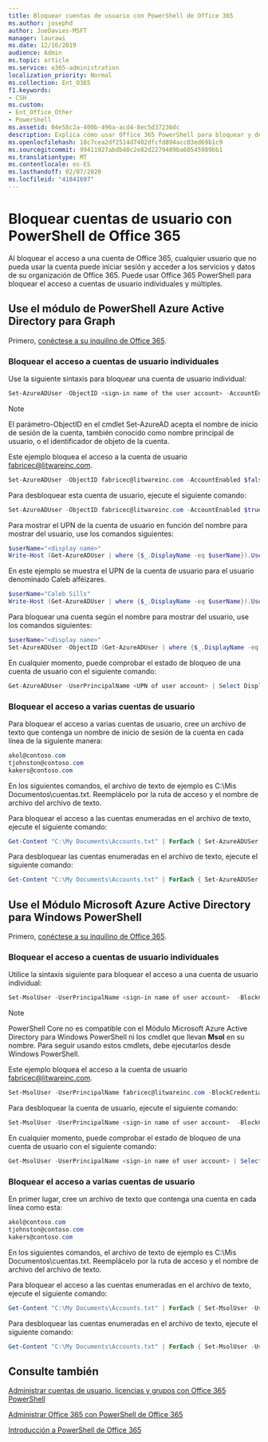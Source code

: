 ```yaml
---
title: Bloquear cuentas de usuario con PowerShell de Office 365
ms.author: josephd
author: JoeDavies-MSFT
manager: laurawi
ms.date: 12/16/2019
audience: Admin
ms.topic: article
ms.service: o365-administration
localization_priority: Normal
ms.collection: Ent_O365
f1.keywords:
- CSH
ms.custom:
- Ent_Office_Other
- PowerShell
ms.assetid: 04e58c2a-400b-496a-acd4-8ec5d37236dc
description: Explica cómo usar Office 365 PowerShell para bloquear y desbloquear el acceso a cuentas de Office 365.
ms.openlocfilehash: 18c7cea2df2514d7402dfcfd894acc03ed69b1c9
ms.sourcegitcommit: 99411927abdb40c2e82d2279489ba60545989bb1
ms.translationtype: MT
ms.contentlocale: es-ES
ms.lasthandoff: 02/07/2020
ms.locfileid: "41841697"
---
```

# <a name="block-user-accounts-with-office-365-powershell"></a>Bloquear cuentas de usuario con PowerShell de Office 365

Al bloquear el acceso a una cuenta de Office 365, cualquier usuario que no pueda usar la cuenta puede iniciar sesión y acceder a los servicios y datos de su organización de Office 365. Puede usar Office 365 PowerShell para bloquear el acceso a cuentas de usuario individuales y múltiples.

## <a name="use-the-azure-active-directory-powershell-for-graph-module"></a>Use el módulo de PowerShell Azure Active Directory para Graph

Primero, [conéctese a su inquilino de Office 365](connect-to-office-365-powershell.md#connect-with-the-azure-active-directory-powershell-for-graph-module).
 
### <a name="block-access-to-individual-user-accounts"></a>Bloquear el acceso a cuentas de usuario individuales

Use la siguiente sintaxis para bloquear una cuenta de usuario individual:
  
```powershell
Set-AzureADUser -ObjectID <sign-in name of the user account> -AccountEnabled $false
```

> [!NOTE]
> El parámetro-ObjectID en el cmdlet Set-AzureAD acepta el nombre de inicio de sesión de la cuenta, también conocido como nombre principal de usuario, o el identificador de objeto de la cuenta. 
  
Este ejemplo bloquea el acceso a la cuenta de usuario fabricec@litwareinc.com.
  
```powershell
Set-AzureADUser -ObjectID fabricec@litwareinc.com -AccountEnabled $false
```

Para desbloquear esta cuenta de usuario, ejecute el siguiente comando:
  
```powershell
Set-AzureADUser -ObjectID fabricec@litwareinc.com -AccountEnabled $true
```

Para mostrar el UPN de la cuenta de usuario en función del nombre para mostrar del usuario, use los comandos siguientes:
  
```powershell
$userName="<display name>"
Write-Host (Get-AzureADUser | where {$_.DisplayName -eq $userName}).UserPrincipalName

```

En este ejemplo se muestra el UPN de la cuenta de usuario para el usuario denominado Caleb alféizares.
  
```powershell
$userName="Caleb Sills"
Write-Host (Get-AzureADUser | where {$_.DisplayName -eq $userName}).UserPrincipalName
```

Para bloquear una cuenta según el nombre para mostrar del usuario, use los comandos siguientes:
  
```powershell
$userName="<display name>"
Set-AzureADUser -ObjectID (Get-AzureADUser | where {$_.DisplayName -eq $userName}).UserPrincipalName -AccountEnabled $false

```

En cualquier momento, puede comprobar el estado de bloqueo de una cuenta de usuario con el siguiente comando:
  
```powershell
Get-AzureADUser -UserPrincipalName <UPN of user account> | Select DisplayName,AccountEnabled
```

### <a name="block-access-to-multiple-user-accounts"></a>Bloquear el acceso a varias cuentas de usuario

Para bloquear el acceso a varias cuentas de usuario, cree un archivo de texto que contenga un nombre de inicio de sesión de la cuenta en cada línea de la siguiente manera:
    
  ```powershell
akol@contoso.com
tjohnston@contoso.com
kakers@contoso.com
  ```

En los siguientes comandos, el archivo de texto de ejemplo es C:\Mis Documentos\cuentas.txt. Reemplácelo por la ruta de acceso y el nombre de archivo del archivo de texto.
  
Para bloquear el acceso a las cuentas enumeradas en el archivo de texto, ejecute el siguiente comando:
    
```powershell
Get-Content "C:\My Documents\Accounts.txt" | ForEach { Set-AzureADUSer -ObjectID $_ -AccountEnabled $false }
```

Para desbloquear las cuentas enumeradas en el archivo de texto, ejecute el siguiente comando:
    
```powershell
Get-Content "C:\My Documents\Accounts.txt" | ForEach { Set-AzureADUSer -ObjectID $_ -AccountEnabled $true }
```

## <a name="use-the-microsoft-azure-active-directory-module-for-windows-powershell"></a>Use el Módulo Microsoft Azure Active Directory para Windows PowerShell

Primero, [conéctese a su inquilino de Office 365](connect-to-office-365-powershell.md#connect-with-the-microsoft-azure-active-directory-module-for-windows-powershell).
    
### <a name="block-access-to-individual-user-accounts"></a>Bloquear el acceso a cuentas de usuario individuales

Utilice la sintaxis siguiente para bloquear el acceso a una cuenta de usuario individual:
  
```powershell
Set-MsolUser -UserPrincipalName <sign-in name of user account>  -BlockCredential $true
```

>[!Note]
>PowerShell Core no es compatible con el Módulo Microsoft Azure Active Directory para Windows PowerShell ni los cmdlet que llevan **Msol** en su nombre. Para seguir usando estos cmdlets, debe ejecutarlos desde Windows PowerShell.
>

Este ejemplo bloquea el acceso a la cuenta de usuario fabricec@litwareinc.com.
  
```powershell
Set-MsolUser -UserPrincipalName fabricec@litwareinc.com -BlockCredential $true
```

Para desbloquear la cuenta de usuario, ejecute el siguiente comando:
  
```powershell
Set-MsolUser -UserPrincipalName <sign-in name of user account>  -BlockCredential $false
```

En cualquier momento, puede comprobar el estado de bloqueo de una cuenta de usuario con el siguiente comando:
  
```powershell
Get-MsolUser -UserPrincipalName <sign-in name of user account> | Select DisplayName,BlockCredential
```

### <a name="block-access-to-multiple-user-accounts"></a>Bloquear el acceso a varias cuentas de usuario

En primer lugar, cree un archivo de texto que contenga una cuenta en cada línea como esta:
    
```powershell
akol@contoso.com
tjohnston@contoso.com
kakers@contoso.com
```

En los siguientes comandos, el archivo de texto de ejemplo es C:\Mis Documentos\cuentas.txt. Reemplácelo por la ruta de acceso y el nombre de archivo del archivo de texto.
    
Para bloquear el acceso a las cuentas enumeradas en el archivo de texto, ejecute el siguiente comando:
    
  ```powershell
  Get-Content "C:\My Documents\Accounts.txt" | ForEach { Set-MsolUser -UserPrincipalName $_ -BlockCredential $true }
  ```
Para desbloquear las cuentas enumeradas en el archivo de texto, ejecute el siguiente comando:
    
  ```powershell
  Get-Content "C:\My Documents\Accounts.txt" | ForEach { Set-MsolUser -UserPrincipalName $_ -BlockCredential $false }
  ```

## <a name="see-also"></a>Consulte también

[Administrar cuentas de usuario, licencias y grupos con Office 365 PowerShell](manage-user-accounts-and-licenses-with-office-365-powershell.md)
  
[Administrar Office 365 con PowerShell de Office 365](manage-office-365-with-office-365-powershell.md)
  
[Introducción a PowerShell de Office 365](getting-started-with-office-365-powershell.md)
